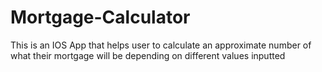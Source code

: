 # Mortgage-Calculator
This is an IOS App that helps user to calculate an approximate number of what their mortgage will be depending on different values inputted

